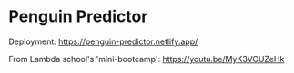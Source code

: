# Penguin Predictor

Deployment: https://penguin-predictor.netlify.app/

From Lambda school's 'mini-bootcamp': https://youtu.be/MyK3VCUZeHk
